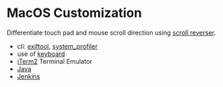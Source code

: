 # MacOS Customization


Differentiate touch pad and mouse scroll direction using
[scroll reverser](https://pilotmoon.com/scrollreverser/).

* cli: [exiftool](cli-exiftool.html), [system_profiler](cli.html)
* use of [keyboard](keyboard.html)
* [iTerm2](iTerm2.html) Terminal Emulator
* [Java](java.html)
* [Jenkins](jenkins.html)
